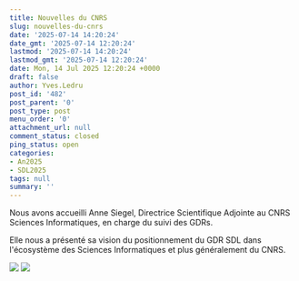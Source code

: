 ```yaml
---
title: Nouvelles du CNRS
slug: nouvelles-du-cnrs
date: '2025-07-14 14:20:24'
date_gmt: '2025-07-14 12:20:24'
lastmod: '2025-07-14 14:20:24'
lastmod_gmt: '2025-07-14 12:20:24'
date: Mon, 14 Jul 2025 12:20:24 +0000
draft: false
author: Yves.Ledru
post_id: '482'
post_parent: '0'
post_type: post
menu_order: '0'
attachment_url: null
comment_status: closed
ping_status: open
categories:
- An2025
- SDL2025
tags: null
summary: ''
---
```


Nous avons accueilli Anne Siegel, Directrice Scientifique Adjointe au CNRS Sciences Informatiques, en charge du suivi des GDRs.

Elle nous a présenté sa vision du positionnement du GDR SDL dans l'écosystème des Sciences Informatiques et plus généralement du CNRS.

![](https://gdr-gpl.cnrs.fr/wp-content/uploads/2025/07/GPL25-Siegel1.jpg) ![](https://gdr-gpl.cnrs.fr/wp-content/uploads/2025/07/GPL25-Siegel2.jpg)
